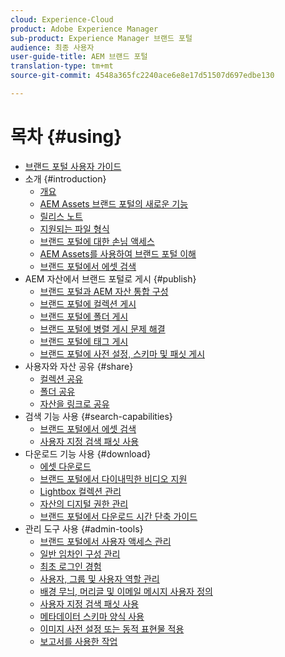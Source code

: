 ```yaml
---
cloud: Experience-Cloud
product: Adobe Experience Manager
sub-product: Experience Manager 브랜드 포털
audience: 최종 사용자
user-guide-title: AEM 브랜드 포털
translation-type: tm+mt
source-git-commit: 4548a365fc2240ace6e8e17d51507d697edbe130

---
```



# 목차 {#using}

+ [브랜드 포털 사용자 가이드](using/home.md)
+ 소개 {#introduction}
   + [개요](using/brand-portal.md)
   + [AEM Assets 브랜드 포털의 새로운 기능](using/whats-new.md)
   + [릴리스 노트](using/brand-portal-release-notes.md)
   + [지원되는 파일 형식](using/brand-portal-supported-formats.md)
   + [브랜드 포털에 대한 손님 액세스](using/guest-access.md)
   + [AEM Assets를 사용하여 브랜드 포털 이해](https://helpx.adobe.com/experience-manager/kt/assets/using/brand-portal-article-understand.html)
   + [브랜드 포털에서 에셋 검색](using/browse-assets-brand-portal.md)
+ AEM 자산에서 브랜드 포털로 게시 {#publish}
   + [브랜드 포털과 AEM 자산 통합 구성](https://helpx.adobe.com/experience-manager/6-5/assets/using/brand-portal-configuring-integration.html)
   + [브랜드 포털에 컬렉션 게시](https://helpx.adobe.com/experience-manager/6-5/assets/using/brand-portal-publish-collection.html)
   + [브랜드 포털에 폴더 게시](https://helpx.adobe.com/experience-manager/6-5/assets/using/brand-portal-publish-folder.html)
   + [브랜드 포털에 병렬 게시 문제 해결](using/troubleshoot-parallel-publishing.md)
   + [브랜드 포털에 태그 게시](using/brand-portal-publish-tags.md)
   + [브랜드 포털에 사전 설정, 스키마 및 패싯 게시](using/publish-schema-search-facets-presets.md)
+ 사용자와 자산 공유 {#share}
   + [컬렉션 공유](using/brand-portal-share-collection.md)
   + [폴더 공유](using/brand-portal-sharing-folders.md)
   + [자산을 링크로 공유](using/brand-portal-link-share.md)
+ 검색 기능 사용 {#search-capabilities}
   + [브랜드 포털에서 에셋 검색](using/brand-portal-searching.md)
   + [사용자 지정 검색 패싯 사용](using/brand-portal-search-facets.md)
+ 다운로드 기능 사용 {#download}
   + [에셋 다운로드](using/brand-portal-download-users.md)
   + [브랜드 포털에서 다이내믹한 비디오 지원](using/dynamic-video-brand-portal.md)
   + [Lightbox 컬렉션 관리](using/brand-portal-light-box.md)
   + [자산의 디지털 권한 관리](using/manage-digital-rights-of-assets.md)
   + [브랜드 포털에서 다운로드 시간 단축 가이드](using/accelerated-download.md)
+ 관리 도구 사용 {#admin-tools}
   + [브랜드 포털에서 사용자 액세스 관리](using/access-configurations-brand-portal.md)
   + [일반 임차인 구성 관리](using/brand-portal-general-configuration.md)
   + [최초 로그인 경험](using/brand-portal-onboarding.md)
   + [사용자, 그룹 및 사용자 역할 관리](using/brand-portal-adding-users.md)
   + [배경 무늬, 머리글 및 이메일 메시지 사용자 정의](using/brand-portal-branding.md)
   + [사용자 지정 검색 패싯 사용](using/brand-portal-search-facets.md)
   + [메타데이터 스키마 양식 사용](using/brand-portal-metadata-schemas.md)
   + [이미지 사전 설정 또는 동적 표현물 적용](using/brand-portal-image-presets.md)
   + [보고서를 사용한 작업](using/brand-portal-reports.md)

